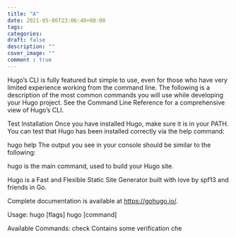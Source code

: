 ```yaml
---
title: "A"
date: 2021-05-06T23:06:40+08:00
tags:
categories:
draft: false
description: ""
cover_image: ""
comment : true
---
```

Hugo’s CLI is fully featured but simple to use, even for those who have very limited experience working from the command line.
The following is a description of the most common commands you will use while developing your Hugo project. See the Command Line Reference for a comprehensive view of Hugo’s CLI.

Test Installation 
Once you have installed Hugo, make sure it is in your PATH. You can test that Hugo has been installed correctly via the help command:
<!--more-->

hugo help
The output you see in your console should be similar to the following:

hugo is the main command, used to build your Hugo site.

Hugo is a Fast and Flexible Static Site Generator
built with love by spf13 and friends in Go.

Complete documentation is available at https://gohugo.io/.

Usage:
  hugo [flags]
  hugo [command]

Available Commands:
  check       Contains some verification che